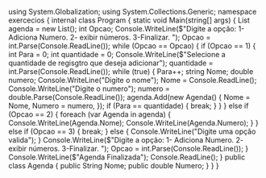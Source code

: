 using System.Globalization;
using System.Collections.Generic;
namespace exercecios
{
    internal class Program
    {
        static void Main(string[] args)
        {
            List<Agenda> agenda = new List<Agenda>();
            int Opcao; Console.WriteLine($"Digite a opção: 1- Adiciona Numero.  2- exibir números.   3-Finalizar. ");
            Opcao = int.Parse(Console.ReadLine()); while (Opcao == Opcao)
            {
                if (Opcao == 1)
                {
                    int Para = 0; int quantidade = 0;
                    Console.WriteLine($"Selecione a quantidade de regisgtro que deseja adicionar");
                    quantidade = int.Parse(Console.ReadLine()); while (true)
                    {
                        Para++; string Nome; double numero; Console.WriteLine("Digite o nome");
                        Nome = Console.ReadLine(); Console.WriteLine("Digite o numero");
                        numero = double.Parse(Console.ReadLine());
                        agenda.Add(new Agenda() { Nome = Nome, Numero = numero, });
                        if (Para == quantidade)
                        { break; }
                    }
                }
                else if (Opcao == 2)
                {
                    foreach (var Agenda in agenda)
                    {
                        Console.WriteLine(Agenda.Nome);
                        Console.WriteLine(Agenda.Numero);
                    }
                }
                else if (Opcao == 3)
                { break; }
                else { Console.WriteLine("Digite uma opção valida"); }
                Console.WriteLine($"Digite a opção: 1- Adiciona Numero.  2- exibir números.   3-Finalizar. ");
                Opcao = int.Parse(Console.ReadLine());
            }
            Console.WriteLine($"Agenda Finalizada"); Console.ReadLine();
        }
        public class Agenda { public String Nome; public double Numero; }
    }
}
